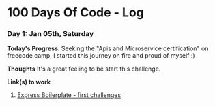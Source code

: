 # 100 Days Of Code - Log

### Day 1: Jan 05th, Saturday

**Today's Progress**: Seeking the "Apis and Microservice certification" on freecode camp, I started this journey on fire and proud of myself :) 

**Thoughts** It's a great feeling to be start this challenge.

**Link(s) to work**
1. [Express Boilerplate - first challenges](https://github.com/Calega/boilerplate-express/commit/4d9a3970c78bc8edcde42c44f7250133d17c11c6)

